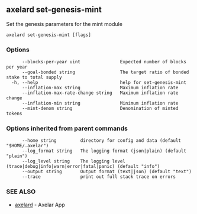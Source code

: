 ## axelard set-genesis-mint

Set the genesis parameters for the mint module

```
axelard set-genesis-mint [flags]
```

### Options

```
      --blocks-per-year uint               Expected number of blocks per year
      --goal-bonded string                 The target ratio of bonded stake to total supply
  -h, --help                               help for set-genesis-mint
      --inflation-max string               Maximum inflation rate
      --inflation-max-rate-change string   Maximum inflation rate change
      --inflation-min string               Minimum inflation rate
      --mint-denom string                  Denomination of minted tokens
```

### Options inherited from parent commands

```
      --home string         directory for config and data (default "$HOME/.axelar")
      --log_format string   The logging format (json|plain) (default "plain")
      --log_level string    The logging level (trace|debug|info|warn|error|fatal|panic) (default "info")
      --output string       Output format (text|json) (default "text")
      --trace               print out full stack trace on errors
```

### SEE ALSO

- [axelard](/cli-docs/v0_31_3/axelard) - Axelar App

